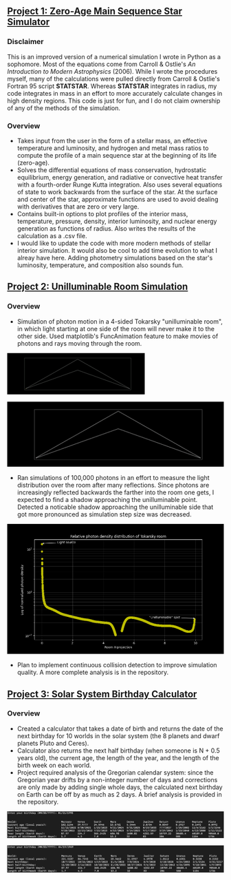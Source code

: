 
## [Project 1: Zero-Age Main Sequence Star Simulator](https://github.com/cjhapich/star_simulator)

### Disclaimer
This is an improved version of a numerical simulation I wrote in Python as a sophomore. Most of the equations come from Carroll & Ostlie's *An Introduction to Modern Astrophysics* (2006). While I wrote the procedures myself, many of the calculations were pulled directly from Carroll & Ostlie's Fortran 95 script **STATSTAR**. Whereas **STATSTAR** integrates in radius, my code integrates in mass in an effort to more accurately calculate changes in high density regions. This code is just for fun, and I do not claim ownership of any of the methods of the simulation.

### Overview
* Takes input from the user in the form of a stellar mass, an effective temperature and luminosity, and hydrogen and metal mass ratios to compute the profile of a main sequence star at the beginning of its life (zero-age).
* Solves the differential equations of mass conservation, hydrostatic equilibrium, energy generation, and radiative or convective heat transfer with a fourth-order Runge Kutta integration. Also uses several equations of state to work backwards from the surface of the star. At the surface and center of the star, approximate functions are used to avoid dealing with derivatives that are zero or very large.
* Contains built-in options to plot profiles of the interior mass, temperature, pressure, density, interior luminosity, and nuclear energy generation as functions of radius. Also writes the results of the calculation as a .csv file.
* I would like to update the code with more modern methods of stellar interior simulation. It would also be cool to add time evolution to what I alreay have here. Adding photometry simulations based on the star's luminosity, temperature, and composition also sounds fun.

## [Project 2: Unilluminable Room Simulation](https://github.com/cjhapich/unilluminable_room)

### Overview
* Simulation of photon motion in a 4-sided Tokarsky "unilluminable room", in which light starting at one side of the room will never make it to the other side. Used matplotlib's FuncAnimation feature to make movies of photons and rays moving through the room.

![](/images/particles.gif)

![](/images/ray_trace.gif)

* Ran simulations of 100,000 photons in an effort to measure the light distribution over the room after many reflections. Since photons are increasingly reflected backwards the farther into the room one gets, I expected to find a shadow approaching the unilluminable point. Detected a noticable shadow approaching the unilluminable side that got more pronounced as simulation step size was decreased.

![](/images/normalized_density.png)

* Plan to implement continuous collision detection to improve simulation quality. A more complete analysis is in the repository.

## [Project 3: Solar System Birthday Calculator](https://github.com/cjhapich/other_worlds_code)

### Overview
* Created a calculator that takes a date of birth and returns the date of the next birthday for 10 worlds in the solar system (the 8 planets and dwarf planets Pluto and Ceres).
* Calculator also returns the next half birthday (when someone is N + 0.5 years old), the current age, the length of the year, and the length of the birth week on each world.
* Project required analysis of the Gregorian calendar system: since the Gregorian year drifts by a non-integer number of days and corrections are only made by adding single whole days, the calculated next birthday on Earth can be off by as much as 2 days. A brief analysis is provided in the repository.

![](/images/other_worlds_example_1.png)

![](/images/other_worlds_example_2.png)
